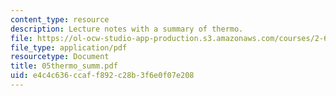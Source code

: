 ```yaml
---
content_type: resource
description: Lecture notes with a summary of thermo.
file: https://ol-ocw-studio-app-production.s3.amazonaws.com/courses/2-611-marine-power-and-propulsion-fall-2006/e4c4c636ccaff892c28b3f6e0f07e208_05thermo_summ.pdf
file_type: application/pdf
resourcetype: Document
title: 05thermo_summ.pdf
uid: e4c4c636-ccaf-f892-c28b-3f6e0f07e208
---
```

